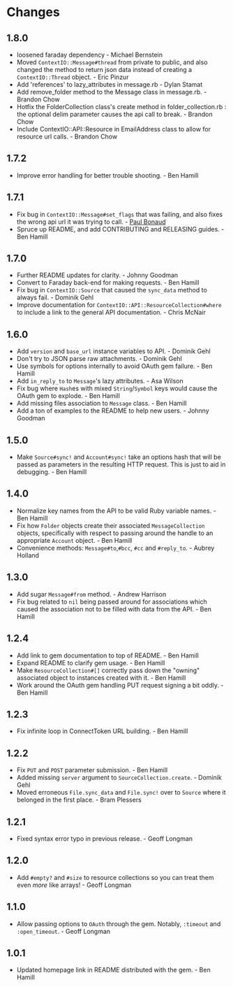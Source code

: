 # Changes

## 1.8.0

* loosened faraday dependency - Michael Bernstein
* Moved `ContextIO::Message#thread` from private to public, and also changed the
  method to return json data instead of creating a `ContextIO::Thread` object. - Eric Pinzur
* Add 'references' to lazy_attributes in message.rb - Dylan Stamat
* Add remove_folder method to the Message class in message.rb. - Brandon Chow
* Hotfix the FolderCollection class's create method in folder_collection.rb : the optional delim parameter causes the api call to break. - Brandon Chow
* Include ContextIO::API::Resource in EmailAddress class to allow for resource url calls. - Brandon Chow

## 1.7.2

* Improve error handling for better trouble shooting. - Ben Hamill

## 1.7.1

* Fix bug in `ContextIO::Message#set_flags` that was failing, and also fixes the
  wrong api url it was trying to call. - [Paul Bonaud](https://github.com/popox)
* Spruce up README, and add CONTRIBUTING and RELEASING guides. - Ben Hamill

## 1.7.0

* Further README updates for clarity. - Johnny Goodman
* Convert to Faraday back-end for making requests. - Ben Hamill
* Fix bug in `ContextIO::Source` that caused the `sync_data` method to always
  fail. - Dominik Gehl
* Improve documentation for `ContextIO::API::ResourceCollection#where` to
  include a link to the general API documentation. - Chris McNair

## 1.6.0

* Add `version` and `base_url` instance variables to API. - Dominik Gehl
* Don't try to JSON parse raw attachments. - Dominik Gehl
* Use symbols for options internally to avoid OAuth gem failure. - Ben Hamill
* Add `in_reply_to` to `Message`'s lazy attributes. - Asa Wilson
* Fix bug where `Hash`es with mixed `String`/`Symbol` keys would cause the OAuth
  gem to explode. - Ben Hamill
* Add missing files association to `Message` class. - Ben Hamill
* Add a ton of examples to the README to help new users. - Johnny Goodman

## 1.5.0

* Make `Source#sync!` and `Account#sync!` take an options hash that will be
  passed as parameters in the resulting HTTP request. This is just to aid in
  debugging. - Ben Hamill

## 1.4.0

* Normalize key names from the API to be valid Ruby variable names. - Ben Hamill
* Fix how `Folder` objects create their associated `MessageCollection` objects,
  specifically with respect to passing around the handle to an appropriate
  `Account` object. - Ben Hamill
* Convenience methods: `Message#to`,`#bcc`, `#cc` and `#reply_to`. - Aubrey
  Holland

## 1.3.0

* Add sugar `Message#from` method. - Andrew Harrison
* Fix bug related to `nil` being passed around for associations which caused the
  association not to be filled with data from the API. - Ben Hamill

## 1.2.4

* Add link to gem documentation to top of README. - Ben Hamill
* Expand README to clarify gem usage. - Ben Hamill
* Make `ResourceCollection#[]` correctly pass down the "owning" associated
  object to instances created with it. - Ben Hamill
* Work around the OAuth gem handling PUT request signing a bit oddly. - Ben
  Hamill

## 1.2.3

* Fix infinite loop in ConnectToken URL building. - Ben Hamill

## 1.2.2

* Fix `PUT` and `POST` parameter submission. - Ben Hamill
* Added missing `server` argument to `SourceCollection.create`. - Dominik Gehl
* Moved erroneous `File.sync_data` and `File.sync!` over to `Source` where it
  belonged in the first place. - Bram Plessers

## 1.2.1

* Fixed syntax error typo in previous release. - Geoff Longman

## 1.2.0

* Add `#empty?` and `#size` to resource collections so you can treat them even
  *more* like arrays! - Geoff Longman

## 1.1.0

* Allow passing options to `OAuth` through the gem. Notably, `:timeout` and
  `:open_timeout`. - Geoff Longman

## 1.0.1

* Updated homepage link in README distributed with the gem. - Ben Hamill
